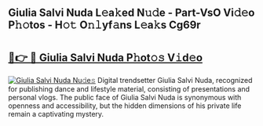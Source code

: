 ## Giulia Salvi Nuda L𝚎a𝚔ed N𝚞𝚍e - Part-VsO Vi𝚍𝚎o P𝚑𝚘tos - H𝚘𝚝 O𝚗𝚕yf𝚊ns L𝚎a𝚔s Cg69r

# <h2><a href="http://kf1jeq.oniu.top/?m=Giulia+Salvi+Nuda">🔗👉 🔴 Giulia Salvi Nuda P𝚑ot𝚘𝚜 V𝚒d𝚎o</a></h2>

[![Giulia Salvi Nuda Nu𝚍e𝚜](https://i.imgur.com/0qMVB7G.gif)](http://kf1jeq.oniu.top/?m=Giulia+Salvi+Nuda)
Digital trendsetter Giulia Salvi Nuda, recognized for publishing dance and lifestyle material, consisting of presentations and personal vlogs. The public face of Giulia Salvi Nuda is synonymous with openness and accessibility, but the hidden dimensions of his private life remain a captivating mystery.  

